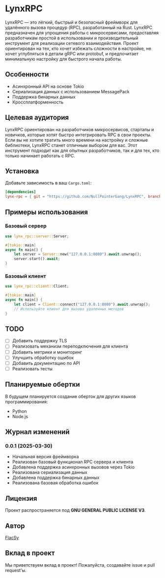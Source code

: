 # LynxRPC

LynxRPC — это лёгкий, быстрый и безопасный фреймворк для удалённого вызова процедур (RPC), разработанный на Rust. LynxRPC предназначен для упрощения работы с микросервисами, предоставляя разработчикам простой в использовании и производительный инструмент для реализации сетевого взаимодействия. Проект ориентирован на тех, кто хочет избежать сложности в настройке, не хочет углубляться в детали gRPC или protobuf, и предпочитает минимальную настройку для быстрого начала работы.

## Особенности

- Асинхронный API на основе Tokio
- Сериализация данных с использованием MessagePack
- Поддержка бинарных данных
- Кроссплатформенность

## Целевая аудитория

LynxRPC ориентирован на разработчиков микросервисов, стартапы и новичков, которые хотят быстро интегрировать RPC в свои проекты. Если вы не хотите тратить много времени на настройку и сложные библиотеки, LynxRPC станет отличным выбором для вас. Этот инструмент подходит как для опытных разработчиков, так и для тех, кто только начинает работать с RPC.

## Установка

Добавьте зависимость в ваш `Cargo.toml`:

```toml
[dependencies]
lynx-rpc = { git = "https://github.com/NullPointerGang/LynxRPC", branch = "main" }
```

## Примеры использования

### Базовый сервер

```rust
use lynx_rpc::server::Server;

#[tokio::main]
async fn main() {
    let server = Server::new("127.0.0.1:8080").await.unwrap();
    server.start().await;
}
```

### Базовый клиент

```rust
use lynx_rpc::client::Client;

#[tokio::main]
async fn main() {
    let client = Client::connect("127.0.0.1:8080").await.unwrap();
    // Используйте клиент для вызова удаленных методов
}
```

## TODO

- [ ] Добавить поддержку TLS
- [ ] Реализовать механизм переподключения для клиента
- [ ] Добавить метрики и мониторинг
- [ ] Улучшить обработку ошибок
- [ ] Добавить документацию по API
- [ ] Реализовать тесты

## Планируемые обертки

В будущем планируется создание оберток для других языков программирования:

- Python
- Node.js

## Журнал изменений 

### 0.0.1 (2025-03-30)
- Начальная версия фреймворка
- Реализован базовый функционал RPC сервера и клиента
- Добавлена поддержка асинхронных вызовов через Tokio
- Реализована сериализация данных
- Добавлена поддержка бинарных данных
- Реализована базовая обработка ошибок

## Лицензия

Проект распространяется под **GNU GENERAL PUBLIC LICENSE V3**.

## Автор

[FlacSy](https://github.com/FlacSy)

## Вклад в проект

Мы приветствуем вклад в проект! Пожалуйста, создавайте issue и pull request'ы. 